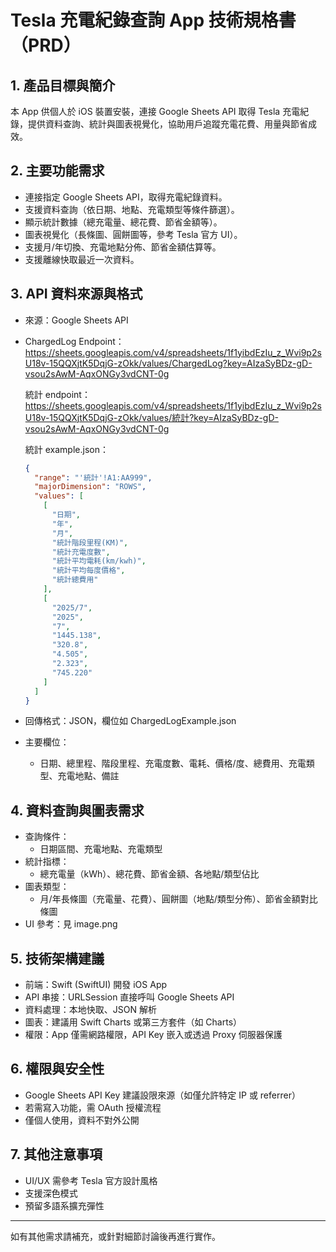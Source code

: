 # Tesla 充電紀錄查詢 App 技術規格書（PRD）

## 1. 產品目標與簡介
本 App 供個人於 iOS 裝置安裝，連接 Google Sheets API 取得 Tesla 充電紀錄，提供資料查詢、統計與圖表視覺化，協助用戶追蹤充電花費、用量與節省成效。

## 2. 主要功能需求
- 連接指定 Google Sheets API，取得充電紀錄資料。
- 支援資料查詢（依日期、地點、充電類型等條件篩選）。
- 顯示統計數據（總充電量、總花費、節省金額等）。
- 圖表視覺化（長條圖、圓餅圖等，參考 Tesla 官方 UI）。
- 支援月/年切換、充電地點分佈、節省金額估算等。
- 支援離線快取最近一次資料。

## 3. API 資料來源與格式
- 來源：Google Sheets API
- ChargedLog Endpoint：
  https://sheets.googleapis.com/v4/spreadsheets/1f1yibdEzIu_z_Wvi9p2sU18v-15QQXjtK5DqjG-zOkk/values/ChargedLog?key=AIzaSyBDz-gD-vsou2sAwM-AqxONGy3vdCNT-0g
  
  統計 endpoint：
  https://sheets.googleapis.com/v4/spreadsheets/1f1yibdEzIu_z_Wvi9p2sU18v-15QQXjtK5DqjG-zOkk/values/統計?key=AIzaSyBDz-gD-vsou2sAwM-AqxONGy3vdCNT-0g
  
  統計 example.json：
  ```json
  {
    "range": "'統計'!A1:AA999",
    "majorDimension": "ROWS",
    "values": [
      [
        "日期",
        "年",
        "月",
        "統計階段里程(KM)",
        "統計充電度數",
        "統計平均電耗(km/kwh)",
        "統計平均每度價格",
        "統計總費用"
      ],
      [
        "2025/7",
        "2025",
        "7",
        "1445.138",
        "320.8",
        "4.505",
        "2.323",
        "745.220"
      ]
    ]
  }
  ```
- 回傳格式：JSON，欄位如 ChargedLogExample.json
- 主要欄位：
  - 日期、總里程、階段里程、充電度數、電耗、價格/度、總費用、充電類型、充電地點、備註

## 4. 資料查詢與圖表需求
- 查詢條件：
  - 日期區間、充電地點、充電類型
- 統計指標：
  - 總充電量（kWh）、總花費、節省金額、各地點/類型佔比
- 圖表類型：
  - 月/年長條圖（充電量、花費）、圓餅圖（地點/類型分佈）、節省金額對比條圖
- UI 參考：見 image.png

## 5. 技術架構建議
- 前端：Swift (SwiftUI) 開發 iOS App
- API 串接：URLSession 直接呼叫 Google Sheets API
- 資料處理：本地快取、JSON 解析
- 圖表：建議用 Swift Charts 或第三方套件（如 Charts）
- 權限：App 僅需網路權限，API Key 嵌入或透過 Proxy 伺服器保護

## 6. 權限與安全性
- Google Sheets API Key 建議設限來源（如僅允許特定 IP 或 referrer）
- 若需寫入功能，需 OAuth 授權流程
- 僅個人使用，資料不對外公開

## 7. 其他注意事項
- UI/UX 需參考 Tesla 官方設計風格
- 支援深色模式
- 預留多語系擴充彈性

---

如有其他需求請補充，或針對細節討論後再進行實作。
